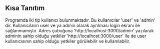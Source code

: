 ## Kısa Tanıtım ##
Programda iki tip kullanıcı bulunmaktadır. Bu kullanıcılar 'user' ve 'admin' dir. Kullanıcıların user ve ya admin olarak ayrılması login ekranı ile sağlanmamıştır. Adres çubuğuna 'http://localhost:3000/admin' yazılarak adminin sahip olduğu yetkiler 'http://localhost:3000/user' ile de user kullanıcısının sahip olduğu yetkiler görülebilir ve kullanılabilir.